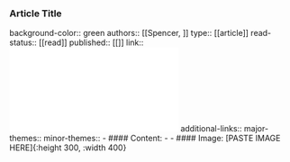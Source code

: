 ### Article Title
background-color:: green
authors:: [[Spencer, ]]
type:: [[article]]
read-status:: [[read]]
published:: [[]] 
link:: ![Spenceretal2023ExtendedRealityXRWorkflowsforMulit-MaterialAssemblies.pdf](../assets/Spenceretal2023ExtendedRealityXRWorkflowsforMulit-MaterialAssemblies_1702325968620_0.pdf) 
additional-links::
major-themes::
minor-themes::
	- #### Content:
	-
	- #### Image:
	  [PASTE IMAGE HERE]{:height 300, :width 400}